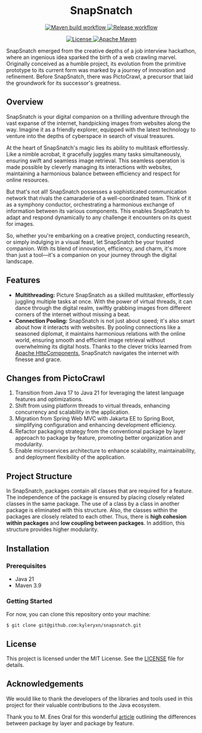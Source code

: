 <h1 align="center" style="border-bottom: none;">SnapSnatch</h1>

<p align="center">
    <a href="https://github.com/kyleryxn/snapsnatch/actions/workflows/maven.yml">
        <img src="https://github.com/kyleryxn/snapsnatch/actions/workflows/maven.yml/badge.svg" alt="Maven build workflow">
    </a>
    <a href="https://github.com/kyleryxn/snapsnatch/actions/workflows/release.yml">
        <img src="https://github.com/kyleryxn/snapsnatch/actions/workflows/release.yml/badge.svg" alt="Release workflow">
    </a>
</p>
<p align="center">
    <a href="LICENSE">
        <img src="https://img.shields.io/badge/License-MIT-yellow" alt="License">
    </a>
    <a href="https://maven.apache.org/">
        <img src="https://img.shields.io/badge/Built With-Maven-C71A36?&logo=apache-maven" alt="Apache Maven">
    </a>
</p>

SnapSnatch emerged from the creative depths of a job interview hackathon, where an ingenious idea sparked the birth of
a web crawling marvel. Originally conceived as a humble project, its evolution from the primitive prototype to its
current form was marked by a journey of innovation and refinement. Before SnapSnatch, there was PictoCrawl, a precursor
that laid the groundwork for its successor's greatness.

## Overview

SnapSnatch is your digital companion on a thrilling adventure through the vast expanse of the internet, handpicking
images from websites along the way. Imagine it as a friendly explorer, equipped with the latest technology to venture
into the depths of cyberspace in search of visual treasures.

At the heart of SnapSnatch's magic lies its ability to multitask effortlessly. Like a nimble acrobat, it gracefully
juggles many tasks simultaneously, ensuring swift and seamless image retrieval. This seamless operation is made
possible by cleverly managing its interactions with websites, maintaining a harmonious balance between efficiency and
respect for online resources.

But that's not all! SnapSnatch possesses a sophisticated communication network that rivals the camaraderie of a
well-coordinated team. Think of it as a symphony conductor, orchestrating a harmonious exchange of information between
its various components. This enables SnapSnatch to adapt and respond dynamically to any challenge it encounters on its
quest for images.

So, whether you're embarking on a creative project, conducting research, or simply indulging in a visual feast, let
SnapSnatch be your trusted companion. With its blend of innovation, efficiency, and charm, it's more than just a
tool—it's a companion on your journey through the digital landscape.

## Features

- **Multithreading:** Picture SnapSnatch as a skilled multitasker, effortlessly juggling multiple tasks at once. With
  the power of virtual threads, it can dance through the digital realm, swiftly grabbing images from different corners
  of the internet without missing a beat.
- **Connection Pooling:** SnapSnatch is not just about speed; it's also smart about how it interacts with websites. By
  pooling connections like a seasoned diplomat, it maintains harmonious relations with the online world, ensuring smooth
  and efficient image retrieval without overwhelming its digital hosts. Thanks to the clever tricks learned from [Apache
  HttpComponents][apache-hc], SnapSnatch navigates the internet with finesse and grace.

## Changes from PictoCrawl

1. Transition from Java 17 to Java 21 for leveraging the latest language features and optimizations.
2. Shift from using platform threads to virtual threads, enhancing concurrency and scalability in the application.
3. Migration from Spring Web MVC with Jakarta EE to Spring Boot, simplifying configuration and enhancing development 
   efficiency.
4. Refactor packaging strategy from the conventional package by layer approach to package by feature, promoting better
   organization and modularity.
5. Enable microservices architecture to enhance scalability, maintainability, and deployment flexibility of the
   application.

## Project Structure

In SnapSnatch, packages contain all classes that are required for a feature. The independence of the package is ensured
by placing closely related classes in the same package. The use of a class by a class in another package is eliminated
with this structure. Also, the classes within the packages are closely related to each other. Thus, there is **high
cohesion within packages** and **low coupling between packages**. In addition, this structure provides higher
modularity.

## Installation

### Prerequisites

- Java 21
- Maven 3.9

### Getting Started

For now, you can clone this repository onto your machine:

```
$ git clone git@github.com:kyleryxn/snapsnatch.git
```

## License

This project is licensed under the MIT License. See the [LICENSE][license] file for details.

## Acknowledgements

We would like to thank the developers of the libraries and tools used in this project for their valuable contributions
to the Java ecosystem.

Thank you to M. Enes Oral for this wonderful [article][package-feature] outlining the differences between package by
layer and package by feature.

<!-- Links -->
[license]: ./LICENSE
[apache-hc]: https://hc.apache.org/index.html
[package-feature]: https://medium.com/sahibinden-technology/package-by-layer-vs-package-by-feature-7e89cde2ae3a
[maven-ci-passing]: https://github.com/kyleryxn/snapsnatch/actions/workflows/maven.yml
[release-ci-passing]: https://github.com/kyleryxn/snapsnatch/actions/workflows/release.yml

<!-- Badges -->
[license-badge]: https://img.shields.io/badge/License-MIT-yellow
[maven-badge]: https://img.shields.io/badge/License-MIT-C71A36&logo=apache-maven
[maven-ci-badge]: https://github.com/kyleryxn/snapsnatch/actions/workflows/maven.yml/badge.svg
[release-ci-badge]: https://github.com/kyleryxn/snapsnatch/actions/workflows/release.yml/badge.svg

<!-- Images -->
[maven]: ./docs/images/maven-feather.png
